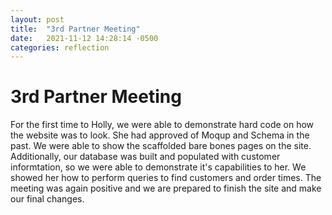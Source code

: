 ```yaml
---
layout: post
title:  "3rd Partner Meeting"
date:   2021-11-12 14:28:14 -0500
categories: reflection
---
```

# 3rd Partner Meeting

For the first time to Holly, we were able to demonstrate hard code on how the website was to look. She had approved of Moqup and Schema in the past. We were able to show the scaffolded bare bones pages on the site. Additionally, our database was built and populated with customer informtation, so we were able to demonstrate it's capabilities to her. We showed her how to perform queries to find customers and order times. The meeting was again positive and we are prepared to finish the site and make our final changes.
